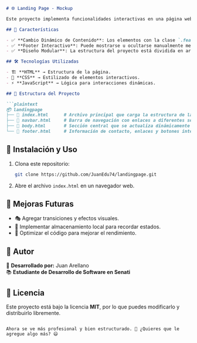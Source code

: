 ```md
# 🌐 Landing Page - Mockup  

Este proyecto implementa funcionalidades interactivas en una página web mediante **HTML, CSS y JavaScript**. Incluye la gestión de elementos dinámicos y un footer interactivo.  

## 📌 Características  

- ✅ **Cambio Dinámico de Contenido**: Los elementos con la clase `.feature-item` pueden actualizar la sección `.feature-details` al hacer clic en ellos.  
- ✅ **Footer Interactivo**: Puede mostrarse u ocultarse manualmente mediante un botón o aparecer automáticamente al final de la página.  
- ✅ **Diseño Modular**: La estructura del proyecto está dividida en archivos independientes (`navbar.html`, `body.html`, `footer.html`), facilitando la reutilización y el mantenimiento del código.  

## 🛠️ Tecnologías Utilizadas  

- 🏗️ **HTML** → Estructura de la página.  
- 🎨 **CSS** → Estilizado de elementos interactivos.  
- ⚡ **JavaScript** → Lógica para interacciones dinámicas.  

## 📂 Estructura del Proyecto  

```plaintext
📦 landingpage
├── 📄 index.html      # Archivo principal que carga la estructura de la página
├── 📄 navbar.html     # Barra de navegación con enlaces a diferentes secciones
├── 📄 body.html       # Sección central que se actualiza dinámicamente
└── 📄 footer.html     # Información de contacto, enlaces y botones interactivos
```

## 🚀 Instalación y Uso  

1. Clona este repositorio:  

   ```bash
   git clone https://github.com/JuanEdu74/landingpage.git
   ```  

2. Abre el archivo `index.html` en un navegador web.  

## 🔮 Mejoras Futuras  

- 🎭 Agregar transiciones y efectos visuales.  
- 💾 Implementar almacenamiento local para recordar estados.  
- 🚀 Optimizar el código para mejorar el rendimiento.  

## 👤 Autor  

📌 **Desarrollado por:** Juan Arellano  
📚 **Estudiante de Desarrollo de Software en Senati**  

## 📜 Licencia  

Este proyecto está bajo la licencia **MIT**, por lo que puedes modificarlo y distribuirlo libremente.  
```

Ahora se ve más profesional y bien estructurado. 🚀 ¿Quieres que le agregue algo más? 😃